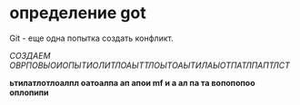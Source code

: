 # определение got 

Git  - еще одна попытка создать конфликт.


*СОЗДАЕМ ОВРПОВЫОИОПЫТИОЛИТЛОАЫТТЛОЫТОАЫТИЛАЫОТПАТЛПАПТЛСТ*

**ьтилатлотлоалпл оатоалпа ап апои mf  и  а ал па та вопопопоо  оплопипи**
